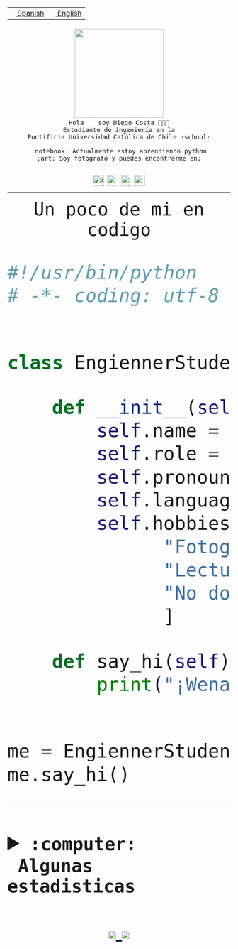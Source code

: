 <table border="0"  align="right">
 <tr><td><a href="README.md"><img src="https://upload.wikimedia.org/wikipedia/commons/thumb/8/89/Bandera_de_Espa%C3%B1a.svg/1200px-Bandera_de_Espa%C3%B1a.svg.png" height="10"> Spanish</a></td>
 <td><a href="README.en.md"><img src="https://upload.wikimedia.org/wikipedia/commons/a/a4/Flag_of_the_United_States.svg" height="10"> English</a></td></tr>
</table><br><br><br>


<p align="center">
  <img src="https://github.com/diegocostares/diegocostares/blob/main/Images/aaa2.gif?raw=true" width="200px">
  <br><samp>
    Hola <img src="https://media.giphy.com/media/hvRJCLFzcasrR4ia7z/giphy.gif" width="16px"> soy Diego Costa 👨🏻‍💻<br>
    Estudiante de ingeniería en la <br>
    Pontificia Universidad Católica de Chile :school:<br>
  <br>
    :notebook: Actualmente estoy aprendiendo python <br>
    :art: Soy fotografo y puedes encontrarme en: <br>
  <br></samp>
  
</p>

<p align="center">
   <a href="https://instagram.com/diegocosta_no" target="blank">
    <img 
    align="center" src="https://cdn.jsdelivr.net/npm/simple-icons@3.0.1/icons/instagram.svg" alt="instagram" height="25px" width="25px" />
  </a>
  <a style="border: 3px solid; color: white;"href="https://t.me/diegocosta_no" target="blank">
  <img
  align="center" alt="Telegram" width="25px" src="https://icons-for-free.com/iconfiles/png/512/Telegram-1324888767380505522.png" />
</a>
<a href="https://api.whatsapp.com/send?phone=56971897835&text=Hola!" target="blank">
  <img
  align="center" alt="wtsp" width="25px" src="https://img.icons8.com/pastel-glyph/2x/whatsapp--v2.png" />
</a>
<a href="https://www.linkedin.com/in/diego-costa-786249213/" target="blank">
  <img
  align="center" alt="wtsp" width="25px" src="https://img.icons8.com/metro/452/linkedin.png" />
</a>

  </a>
</p>

---


<p align="center"><font size="25"><samp>Un poco de mi en codigo</samp></front></p>


```python
#!/usr/bin/python
# -*- coding: utf-8 -*-


class EngiennerStudent:

    def __init__(self):
        self.name = "Diego Costa"
        self.role = "Estudiante"
        self.pronouns = "he/him"
        self.language_spoken = ["es_CL", "en_US"]
        self.hobbies = [
              "Fotografia",
              "Lectura",
              "No dormir",
              ]

    def say_hi(self):
        print("¡Wena mundo!")


me = EngiennerStudent()
me.say_hi()
```
---
<details>
  <summary><b><samp>:computer: &nbsp;Algunas estadisticas</samp></b></summary>
  <br/></p>

<!--START_SECTION:waka-->
![Code Time](http://img.shields.io/badge/Code%20Time-268%20hrs%2055%20mins-blue)

**Soy nocturno 🦉** 

```text
🌞 Mañana     0 commits      ░░░░░░░░░░░░░░░░░░░░░░░░░   0.0% 
🌆 Día        33 commits     ███████░░░░░░░░░░░░░░░░░░   31.13% 
🌃 Tarde      28 commits     ██████░░░░░░░░░░░░░░░░░░░   26.42% 
🌙 Noche      45 commits     ██████████░░░░░░░░░░░░░░░   42.45%

```
📅 **Soy más productivo los Miércoles** 

```text
Lunes        1 commits      ░░░░░░░░░░░░░░░░░░░░░░░░░   0.94% 
Martes       1 commits      ░░░░░░░░░░░░░░░░░░░░░░░░░   0.94% 
Miércoles    77 commits     ██████████████████░░░░░░░   72.64% 
Jueves       2 commits      ░░░░░░░░░░░░░░░░░░░░░░░░░   1.89% 
Viernes      0 commits      ░░░░░░░░░░░░░░░░░░░░░░░░░   0.0% 
Sábado       13 commits     ███░░░░░░░░░░░░░░░░░░░░░░   12.26% 
Domingo      12 commits     ██░░░░░░░░░░░░░░░░░░░░░░░   11.32%

```


📊 **Esta semana me dediqué a** 

```text
🐱‍💻 Proyectos: 
Ing_Software             1 hr 10 mins        ████████████░░░░░░░░░░░░░   47.8% 
T0                       33 mins             █████░░░░░░░░░░░░░░░░░░░░   22.63% 
T0-2020-2-DquezadaO      28 mins             ████░░░░░░░░░░░░░░░░░░░░░   19.39% 
Unknown Project          12 mins             ██░░░░░░░░░░░░░░░░░░░░░░░   8.3% 
T0ruby                   2 mins              ░░░░░░░░░░░░░░░░░░░░░░░░░   1.89%

```


 Last Updated on 20/03/2022 16:31:24 UTC
<!--END_SECTION:waka-->
  
  

 <p align="center"> <img src="https://github-readme-stats.vercel.app/api?username=diegocostares&show_icons=true&theme=ayu-mirage" alt="abhisheknaiidu" /></p>
 
</details>

<p align=center>
  <a href="https://github.com/diegocostares">
    <img src="https://badges.pufler.dev/visits/diegocostares/diegocostares?style=flat-square&color=black&logo=github">
  </a>
  <a href="https://github.com/diegocostares?tab=repositories">
    <img src="https://badges.pufler.dev/repos/diegocostares?style=flat-square&color=black&logo=github">
  </a>
</p>

